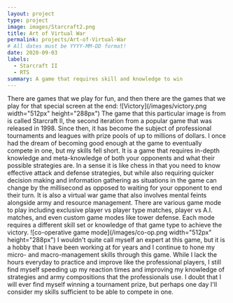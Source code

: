 ```yaml
---
layout: project
type: project
image: images/Starcraft2.png
title: Art of Virtual War
permalink: projects/Art-of-Virtual-War
# All dates must be YYYY-MM-DD format!
date: 2020-09-03
labels:
  - Starcraft II
  - RTS
summary: A game that requires skill and knowledge to win
---
```

There are games that we play for fun, and then there are the games that we play for that special screen at the end:
![Victory](/images/victory.png width="512px" height="288px")
The game that this particular image is from is called Starcraft II, the second iteration from a popular game that was released in 1998. Since then, it has become the subject of professional tournaments and leagues with prize pools of up to millions of dollars. I once had the dream of becoming good enough at the game to eventually compete in one, but my skills fell short. It is a game that requires in-depth knowledge and meta-knowledge of both your opponents and what their possible strategies are. In a sense it is like chess in that you need to know effective attack and defense strategies, but while also requiring quicker decision making and information gathering as situations in the game can change by the millisecond as opposed to waiting for your opponent to end their turn. It is also a virtual war game that also involves mental feints alongside army and resource management. 
There are various game mode to play including exclusive player vs player type matches, player vs A.I. matches, and even custom game modes like tower defense. Each mode requires a different skill set or knowledge of that game type to achieve the victory. 
![co-operative game mode](/images/co-op.png width="512px" height="288px")
I wouldn't quite call myself an expert at this game, but it is a hobby that I have been working at for years and I continue to hone my micro- and macro-management skills through this game. While I lack the hours everyday to practice and improve like the professional players, I still find myself speeding up my reaction times and improving my knowledge of strategies and army compositions that the professionals use. I doubt that I will ever find myself winning a tournament prize, but perhaps one day I'll consider my skills sufficient to be able to compete in one. 
